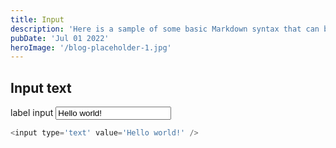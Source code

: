 ```yaml
---
title: Input
description: 'Here is a sample of some basic Markdown syntax that can be used when writing Markdown content in Astro.'
pubDate: 'Jul 01 2022'
heroImage: '/blog-placeholder-1.jpg'
---
```


## Input text

<div class="component-preview">
<label>
label input
<input type="text" value="Hello world!" />
</label>
</div>

```js
<input type='text' value='Hello world!' />
```
